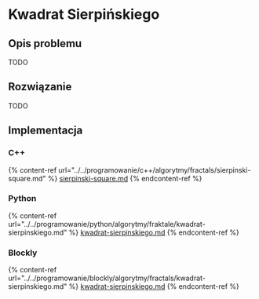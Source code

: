 # Kwadrat Sierpińskiego

## Opis problemu

TODO

## Rozwiązanie

TODO

## Implementacja

### C++

{% content-ref url="../../programowanie/c++/algorytmy/fractals/sierpinski-square.md" %}
[sierpinski-square.md](../../programowanie/c++/algorytmy/fractals/sierpinski-square.md)
{% endcontent-ref %}

### Python

{% content-ref url="../../programowanie/python/algorytmy/fraktale/kwadrat-sierpinskiego.md" %}
[kwadrat-sierpinskiego.md](../../programowanie/python/algorytmy/fraktale/kwadrat-sierpinskiego.md)
{% endcontent-ref %}

### Blockly

{% content-ref url="../../programowanie/blockly/algorytmy/fractals/kwadrat-sierpinskiego.md" %}
[kwadrat-sierpinskiego.md](../../programowanie/blockly/algorytmy/fractals/kwadrat-sierpinskiego.md)
{% endcontent-ref %}
